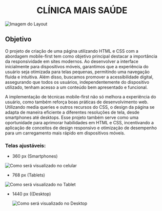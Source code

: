 <h1 align="center">CLÍNICA MAIS SAÚDE</h1>

![Imagem do Layout](https://github.com/user-attachments/assets/457fc354-177c-4f10-9896-0fb88275c9eb)

## Objetivo
O projeto de criação de uma página utilizando HTML e CSS com a abordagem mobile-first tem como objetivo principal destacar a importância da responsividade em sites modernos. Ao desenvolver a interface inicialmente para dispositivos móveis, garantimos que a experiência do usuário seja otimizada para telas pequenas, permitindo uma navegação fluida e intuitiva. Além disso, buscamos promover a acessibilidade digital, assegurando que todos os usuários, independentemente do dispositivo utilizado, tenham acesso a um conteúdo bem apresentado e funcional.

A implementação de técnicas mobile-first não só melhora a experiência do usuário, como também reforça boas práticas de desenvolvimento web. Utilizando media queries e outros recursos do CSS, o design da página se adapta de maneira eficiente a diferentes resoluções de tela, desde smartphones até desktops. Esse projeto também serve como uma oportunidade para aprimorar habilidades em HTML e CSS, incentivando a aplicação de conceitos de design responsivo e otimização de desempenho para um carregamento mais rápido em dispositivos móveis.

### Telas ajustáveis:
* 360 px (Smartphones)
  
![Como será visualizado no celular](https://github.com/user-attachments/assets/ab7a6e63-17c4-4a8b-a4ea-01d1c01db562)


* 768 px (Tablets)
  
![Como será visualizado no Tablet](https://github.com/user-attachments/assets/3768e9c8-7deb-4480-8f9f-161e71213daf)
  
* 1440 px ((Desktop)

  ![Como será visualizado no Desktop](https://github.com/user-attachments/assets/ba474663-c127-4bc6-942d-bf3824a924e7)
